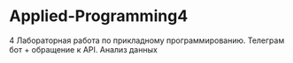 # Applied-Programming4
4 Лабораторная работа по прикладному программированию. Телеграм бот + обращение к API. Анализ данных
